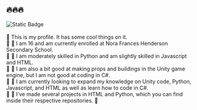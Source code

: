 ## 🔥🔥🔥
![Static Badge](https://img.shields.io/badge/Spencer%20Langdon-Nora%20Frances%20Henderson-azure)<br><br>
🎊 This is my profile. It has some cool things on it.<br> 🎊
🏫 I am 16 and am currently enrolled at Nora Frances Henderson Secondary School.<br> 🏫
💪 I am moderately skilled in Python and am slightly skilled in Javascript and HTML.<br> 💪
🦾 I am also a bit good at making props and buildings in the Unity game engine, but I am not good at coding in C#.<br> 🦾
🧠 I am currently looking to expand my knowledge on Unity code, Python, Javascript, and HTML as well as learn how to code in C#.<br> 🧠
📁 I've made several projects in HTML and Python, which you can find inside their respective repositories. 📁
